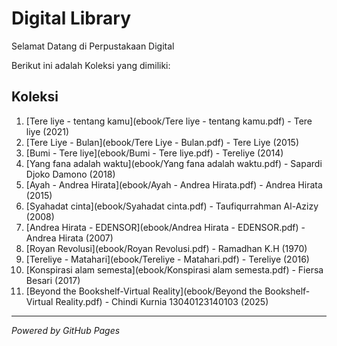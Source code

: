# Digital Library

Selamat Datang di Perpustakaan Digital

Berikut ini adalah Koleksi yang dimiliki:

## Koleksi
1. [Tere liye - tentang kamu](ebook/Tere liye - tentang kamu.pdf) - Tere liye (2021)
2. [Tere Liye - Bulan](ebook/Tere Liye - Bulan.pdf) - Tere Liye (2015)
3. [Bumi - Tere liye](ebook/Bumi - Tere liye.pdf) - Tereliye (2014)
4. [Yang fana adalah waktu](ebook/Yang fana adalah waktu.pdf) - Sapardi Djoko Damono (2018)
5. [Ayah - Andrea Hirata](ebook/Ayah - Andrea Hirata.pdf) - Andrea Hirata (2015)
6. [Syahadat cinta](ebook/Syahadat cinta.pdf) - Taufiqurrahman Al-Azizy (2008)
7. [Andrea Hirata - EDENSOR](ebook/Andrea Hirata - EDENSOR.pdf) - Andrea Hirata (2007)
8. [Royan Revolusi](ebook/Royan Revolusi.pdf) - Ramadhan K.H (1970)
9. [Tereliye - Matahari](ebook/Tereliye - Matahari.pdf) - Tereliye (2016)
10. [Konspirasi alam semesta](ebook/Konspirasi alam semesta.pdf) - Fiersa Besari (2017)
11. [Beyond the Bookshelf-Virtual Reality](ebook/Beyond the Bookshelf-Virtual Reality.pdf) - Chindi Kurnia 13040123140103 (2025)
   ---

   *Powered by GitHub Pages*
